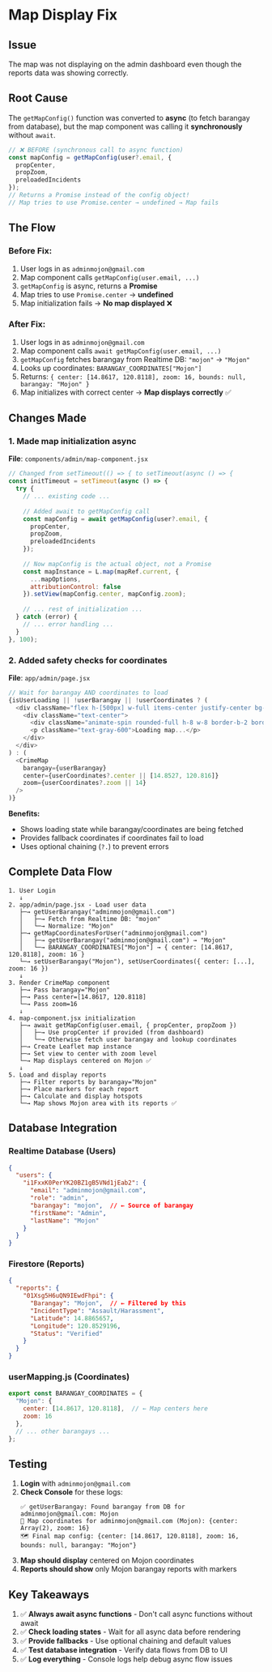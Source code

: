 # Map Display Fix

## Issue
The map was not displaying on the admin dashboard even though the reports data was showing correctly.

## Root Cause
The `getMapConfig()` function was converted to **async** (to fetch barangay from database), but the map component was calling it **synchronously** without `await`.

```javascript
// ❌ BEFORE (synchronous call to async function)
const mapConfig = getMapConfig(user?.email, {
  propCenter,
  propZoom, 
  preloadedIncidents
});
// Returns a Promise instead of the config object!
// Map tries to use Promise.center → undefined → Map fails
```

## The Flow

### Before Fix:
1. User logs in as `adminmojon@gmail.com`
2. Map component calls `getMapConfig(user.email, ...)`
3. `getMapConfig` is async, returns a **Promise**
4. Map tries to use `Promise.center` → **undefined**
5. Map initialization fails → **No map displayed** ❌

### After Fix:
1. User logs in as `adminmojon@gmail.com`
2. Map component calls `await getMapConfig(user.email, ...)`
3. `getMapConfig` fetches barangay from Realtime DB: `"mojon"` → `"Mojon"`
4. Looks up coordinates: `BARANGAY_COORDINATES["Mojon"]`
5. Returns: `{ center: [14.8617, 120.8118], zoom: 16, bounds: null, barangay: "Mojon" }`
6. Map initializes with correct center → **Map displays correctly** ✅

## Changes Made

### 1. Made map initialization async
**File**: `components/admin/map-component.jsx`

```javascript
// Changed from setTimeout(() => { to setTimeout(async () => {
const initTimeout = setTimeout(async () => {
  try {
    // ... existing code ...
    
    // Added await to getMapConfig call
    const mapConfig = await getMapConfig(user?.email, {
      propCenter,
      propZoom, 
      preloadedIncidents
    });
    
    // Now mapConfig is the actual object, not a Promise
    const mapInstance = L.map(mapRef.current, {
      ...mapOptions,
      attributionControl: false
    }).setView(mapConfig.center, mapConfig.zoom);
    
    // ... rest of initialization ...
  } catch (error) {
    // ... error handling ...
  }
}, 100);
```

### 2. Added safety checks for coordinates
**File**: `app/admin/page.jsx`

```javascript
// Wait for barangay AND coordinates to load
{isUserLoading || !userBarangay || !userCoordinates ? (
  <div className="flex h-[500px] w-full items-center justify-center bg-gray-100 rounded-lg">
    <div className="text-center">
      <div className="animate-spin rounded-full h-8 w-8 border-b-2 border-red-600 mx-auto mb-2"></div>
      <p className="text-gray-600">Loading map...</p>
    </div>
  </div>
) : (
  <CrimeMap 
    barangay={userBarangay}
    center={userCoordinates?.center || [14.8527, 120.816]}
    zoom={userCoordinates?.zoom || 14}
  />
)}
```

**Benefits:**
- Shows loading state while barangay/coordinates are being fetched
- Provides fallback coordinates if coordinates fail to load
- Uses optional chaining (`?.`) to prevent errors

## Complete Data Flow

```
1. User Login
   ↓
2. app/admin/page.jsx - Load user data
   ├─→ getUserBarangay("adminmojon@gmail.com")
   │   ├─→ Fetch from Realtime DB: "mojon"
   │   └─→ Normalize: "Mojon"
   ├─→ getMapCoordinatesForUser("adminmojon@gmail.com")
   │   ├─→ getUserBarangay("adminmojon@gmail.com") → "Mojon"
   │   └─→ BARANGAY_COORDINATES["Mojon"] → { center: [14.8617, 120.8118], zoom: 16 }
   └─→ setUserBarangay("Mojon"), setUserCoordinates({ center: [...], zoom: 16 })
   ↓
3. Render CrimeMap component
   ├─→ Pass barangay="Mojon"
   ├─→ Pass center=[14.8617, 120.8118]
   └─→ Pass zoom=16
   ↓
4. map-component.jsx initialization
   ├─→ await getMapConfig(user.email, { propCenter, propZoom })
   │   ├─→ Use propCenter if provided (from dashboard)
   │   └─→ Otherwise fetch user barangay and lookup coordinates
   ├─→ Create Leaflet map instance
   ├─→ Set view to center with zoom level
   └─→ Map displays centered on Mojon ✅
   ↓
5. Load and display reports
   ├─→ Filter reports by barangay="Mojon"
   ├─→ Place markers for each report
   ├─→ Calculate and display hotspots
   └─→ Map shows Mojon area with its reports ✅
```

## Database Integration

### Realtime Database (Users)
```json
{
  "users": {
    "i1FxxK0PerYK20BZ1gB5VNd1jEab2": {
      "email": "adminmojon@gmail.com",
      "role": "admin",
      "barangay": "mojon",  // ← Source of barangay
      "firstName": "Admin",
      "lastName": "Mojon"
    }
  }
}
```

### Firestore (Reports)
```json
{
  "reports": {
    "01Xsg5H6uQN9IEwdFhpi": {
      "Barangay": "Mojon",  // ← Filtered by this
      "IncidentType": "Assault/Harassment",
      "Latitude": 14.8865657,
      "Longitude": 120.8529196,
      "Status": "Verified"
    }
  }
}
```

### userMapping.js (Coordinates)
```javascript
export const BARANGAY_COORDINATES = {
  "Mojon": {
    center: [14.8617, 120.8118],  // ← Map centers here
    zoom: 16
  },
  // ... other barangays ...
};
```

## Testing

1. **Login** with `adminmojon@gmail.com`
2. **Check Console** for these logs:
   ```
   ✅ getUserBarangay: Found barangay from DB for adminmojon@gmail.com: Mojon
   🎯 Map coordinates for adminmojon@gmail.com (Mojon): {center: Array(2), zoom: 16}
   🗺️ Final map config: {center: [14.8617, 120.8118], zoom: 16, bounds: null, barangay: "Mojon"}
   ```
3. **Map should display** centered on Mojon coordinates
4. **Reports should show** only Mojon barangay reports with markers

## Key Takeaways

1. ✅ **Always await async functions** - Don't call async functions without await
2. ✅ **Check loading states** - Wait for all async data before rendering
3. ✅ **Provide fallbacks** - Use optional chaining and default values
4. ✅ **Test database integration** - Verify data flows from DB to UI
5. ✅ **Log everything** - Console logs help debug async flow issues
